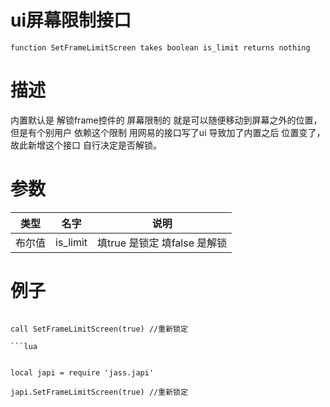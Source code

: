 
# ui屏幕限制接口
```jass
function SetFrameLimitScreen takes boolean is_limit returns nothing 

```
# 描述
内置默认是 解锁frame控件的 屏幕限制的 就是可以随便移动到屏幕之外的位置， 但是有个别用户  依赖这个限制 用网易的接口写了ui 导致加了内置之后 位置变了， 故此新增这个接口 自行决定是否解锁。
# 参数
类型|名字|说明
--|--|--
布尔值|is_limit| 填true 是锁定  填false 是解锁


# 例子

```jass

call SetFrameLimitScreen(true) //重新锁定

```lua


local japi = require 'jass.japi'

japi.SetFrameLimitScreen(true) //重新锁定

```

